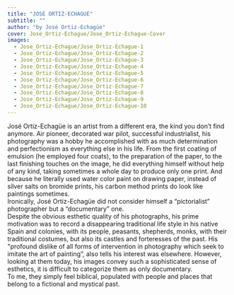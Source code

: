 ```yaml
---
title: "JOSE ORTIZ-ECHAGUE"
subtitle: ""
author: "by José Ortiz-Echagüe"
cover: Jose_Ortiz-Echague/Jose_Ortiz-Echague-Cover
images:
  - Jose_Ortiz-Echague/Jose_Ortiz-Echague-1
  - Jose_Ortiz-Echague/Jose_Ortiz-Echague-2
  - Jose_Ortiz-Echague/Jose_Ortiz-Echague-3
  - Jose_Ortiz-Echague/Jose_Ortiz-Echague-4
  - Jose_Ortiz-Echague/Jose_Ortiz-Echague-5
  - Jose_Ortiz-Echague/Jose_Ortiz-Echague-6
  - Jose_Ortiz-Echague/Jose_Ortiz-Echague-7
  - Jose_Ortiz-Echague/Jose_Ortiz-Echague-8
  - Jose_Ortiz-Echague/Jose_Ortiz-Echague-9
  - Jose_Ortiz-Echague/Jose_Ortiz-Echague-10
---
```


José Ortiz-Echagüe is an artist from a different era, the kind you don’t find anymore. Air pioneer, decorated war pilot, successful industrialist, his photography was a hobby he accomplished with as much determination and perfectionism as everything else in his life. From the first coating of emulsion (he employed four coats), to the preparation of the paper, to the last finishing touches on the image, he did everything himself without help of any kind, taking sometimes a whole day to produce only one print.
And because he literally used water color paint on drawing paper, instead of silver salts on bromide prints, his carbon method prints do look like paintings sometimes.  
Ironically, José Ortiz-Echagüe did not consider himself a “pictorialist” photographer but a “documentary” one.   
Despite the obvious esthetic quality of his photographs, his prime motivation was to record a disappearing traditional life style in his native Spain and colonies, with its people, peasants, shepherds, monks, with their traditional costumes, but also its castles and forteresses of the past. His "profound dislike of all forms of intervention in photography which seek to imitate the art of painting”, also tells his interest was elsewhere.
However, looking at them today, his images convey such a sophisticated sense of esthetics, it is difficult to categorize them as only documentary.   
To me, they simply feel biblical, populated with people and places that belong to a fictional and mystical past.
